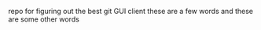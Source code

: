 repo for figuring out the best git GUI client
these
are
a
few
words
and 
these are 
some
other words
